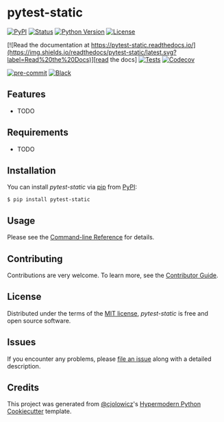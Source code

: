 # pytest-static

[![PyPI](https://img.shields.io/pypi/v/pytest-static.svg)][pypi status]
[![Status](https://img.shields.io/pypi/status/pytest-static.svg)][pypi status]
[![Python Version](https://img.shields.io/pypi/pyversions/pytest-static)][pypi status]
[![License](https://img.shields.io/pypi/l/pytest-static)][license]

[![Read the documentation at https://pytest-static.readthedocs.io/](https://img.shields.io/readthedocs/pytest-static/latest.svg?label=Read%20the%20Docs)][read the docs]
[![Tests](https://github.com/56kyle/pytest-static/workflows/Tests/badge.svg)][tests]
[![Codecov](https://codecov.io/gh/56kyle/pytest-static/branch/main/graph/badge.svg)][codecov]

[![pre-commit](https://img.shields.io/badge/pre--commit-enabled-brightgreen?logo=pre-commit&logoColor=white)][pre-commit]
[![Black](https://img.shields.io/badge/code%20style-black-000000.svg)][black]

[pypi status]: https://pypi.org/project/pytest-static/
[read the docs]: https://pytest-static.readthedocs.io/
[tests]: https://github.com/56kyle/pytest-static/actions?workflow=Tests
[codecov]: https://app.codecov.io/gh/56kyle/pytest-static
[pre-commit]: https://github.com/pre-commit/pre-commit
[black]: https://github.com/psf/black

## Features

- TODO

## Requirements

- TODO

## Installation

You can install _pytest-static_ via [pip] from [PyPI]:

```console
$ pip install pytest-static
```

## Usage

Please see the [Command-line Reference] for details.

## Contributing

Contributions are very welcome.
To learn more, see the [Contributor Guide].

## License

Distributed under the terms of the [MIT license][license],
_pytest-static_ is free and open source software.

## Issues

If you encounter any problems,
please [file an issue] along with a detailed description.

## Credits

This project was generated from [@cjolowicz]'s [Hypermodern Python Cookiecutter] template.

[@cjolowicz]: https://github.com/cjolowicz
[pypi]: https://pypi.org/
[hypermodern python cookiecutter]: https://github.com/cjolowicz/cookiecutter-hypermodern-python
[file an issue]: https://github.com/56kyle/pytest-static/issues
[pip]: https://pip.pypa.io/

<!-- github-only -->

[license]: https://github.com/56kyle/pytest-static/blob/main/LICENSE
[contributor guide]: https://github.com/56kyle/pytest-static/blob/main/CONTRIBUTING.md
[command-line reference]: https://pytest-static.readthedocs.io/en/latest/usage.html
